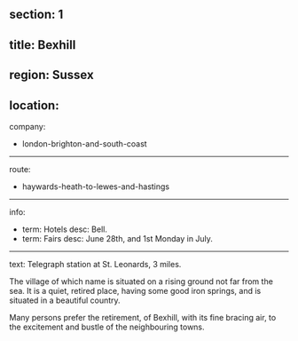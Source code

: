 section: 1
----
title: Bexhill
----
region: Sussex
----
location: 
----
company:
- london-brighton-and-south-coast
----
route:
- haywards-heath-to-lewes-and-hastings
----
info:
- term: Hotels
  desc: Bell.
- term: Fairs
  desc: June 28th, and 1st Monday in July.
----
text: Telegraph station at St. Leonards, 3 miles.

The village of which name is situated on a rising ground not far from the sea. It is a quiet, retired place, having some good iron springs, and is situated in a beautiful country.

Many persons prefer the retirement, of Bexhill, with its fine bracing air, to the excitement and bustle of the neighbouring towns.
